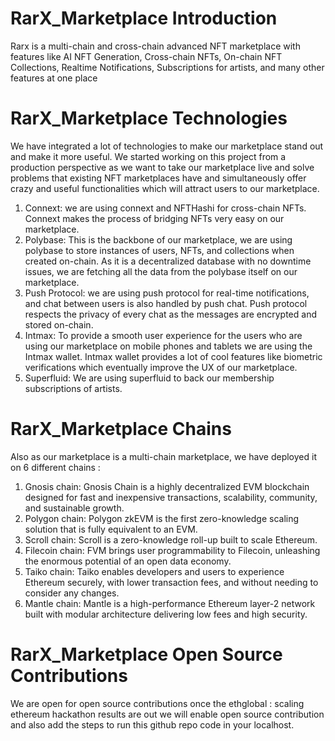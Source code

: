 # RarX_Marketplace Introduction
Rarx is a multi-chain and cross-chain advanced NFT marketplace with features like AI NFT Generation, Cross-chain NFTs, On-chain NFT Collections, Realtime Notifications, Subscriptions for artists, and many other features at one place


# RarX_Marketplace Technologies
We have integrated a lot of technologies to make our marketplace stand out and make it more useful. We started working on this project from a production perspective as we want to take our marketplace live and solve problems that existing NFT marketplaces have and simultaneously offer crazy and useful functionalities which will attract users to our marketplace.

1) Connext: we are using connext and NFTHashi for cross-chain NFTs. Connext makes the process of bridging NFTs very easy on our marketplace.
2) Polybase: This is the backbone of our marketplace, we are using polybase to store instances of users, NFTs, and collections when created on-chain. As it is a decentralized database with no downtime issues, we are fetching all the data from the polybase itself on our marketplace.
3) Push Protocol: we are using push protocol for real-time notifications, and chat between users is also handled by push chat. Push protocol respects the privacy of every chat as the messages are encrypted and stored on-chain.
4) Intmax: To provide a smooth user experience for the users who are using our marketplace on mobile phones and tablets we are using the Intmax wallet. Intmax wallet provides a lot of cool features like biometric verifications which eventually improve the UX of our marketplace.
5) Superfluid: We are using superfluid to back our membership subscriptions of artists.


# RarX_Marketplace Chains
Also as our marketplace is a multi-chain marketplace, we have deployed it on 6 different chains :

1) Gnosis chain: Gnosis Chain is a highly decentralized EVM blockchain designed for fast and inexpensive transactions, scalability, community, and sustainable growth.
2) Polygon chain: Polygon zkEVM is the first zero-knowledge scaling solution that is fully equivalent to an EVM.
3) Scroll chain: Scroll is a zero-knowledge roll-up built to scale Ethereum.
4) Filecoin chain: FVM brings user programmability to Filecoin, unleashing the enormous potential of an open data economy.
5) Taiko chain: Taiko enables developers and users to experience Ethereum securely, with lower transaction fees, and without needing to consider any changes.
6) Mantle chain: Mantle is a high-performance Ethereum layer-2 network built with modular architecture delivering low fees and high security.


# RarX_Marketplace Open Source Contributions
We are open for open source contributions once the ethglobal : scaling ethereum hackathon results are out we will enable open source contribution and also add the steps to run this github repo code in your localhost.
